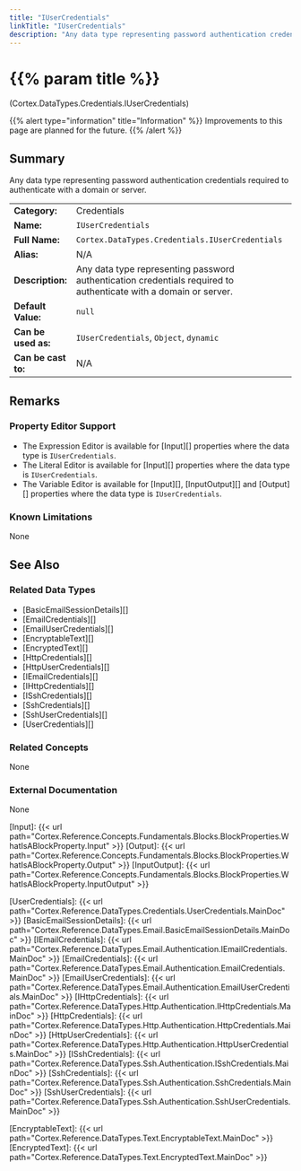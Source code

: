 ```yaml
---
title: "IUserCredentials"
linkTitle: "IUserCredentials"
description: "Any data type representing password authentication credentials required to authenticate with a domain or server."
---
```


# {{% param title %}}

<p class="namespace">(Cortex.DataTypes.Credentials.IUserCredentials)</p>

{{% alert type="information" title="Information" %}} Improvements to this page are planned for the future. {{% /alert %}}

## Summary

Any data type representing password authentication credentials required to authenticate with a domain or server.

| | |
|-|-|
| **Category:**          | Credentials                                            |
| **Name:**              | `IUserCredentials`                                      |
| **Full Name:**         | `Cortex.DataTypes.Credentials.IUserCredentials`         |
| **Alias:**             | N/A                                                    |
| **Description:**       | Any data type representing password authentication credentials required to authenticate with a domain or server. |
| **Default Value:**     | `null`                                                  |
| **Can be used as:**    | `IUserCredentials`, `Object`, `dynamic`                 |
| **Can be cast to:**    | N/A                                                    |

## Remarks

### Property Editor Support

- The Expression Editor is available for [Input][] properties where the data type is `IUserCredentials`.
- The Literal Editor is available for [Input][] properties where the data type is `IUserCredentials`.
- The Variable Editor is available for [Input][], [InputOutput][] and [Output][] properties where the data type is `IUserCredentials`.

### Known Limitations

None

## See Also

### Related Data Types

- [BasicEmailSessionDetails][]
- [EmailCredentials][]
- [EmailUserCredentials][]
- [EncryptableText][]
- [EncryptedText][]
- [HttpCredentials][]
- [HttpUserCredentials][]
- [IEmailCredentials][]
- [IHttpCredentials][]
- [ISshCredentials][]
- [SshCredentials][]
- [SshUserCredentials][]
- [UserCredentials][]

### Related Concepts

None

### External Documentation

None

[Input]: {{< url path="Cortex.Reference.Concepts.Fundamentals.Blocks.BlockProperties.WhatIsABlockProperty.Input" >}}
[Output]: {{< url path="Cortex.Reference.Concepts.Fundamentals.Blocks.BlockProperties.WhatIsABlockProperty.Output" >}}
[InputOutput]: {{< url path="Cortex.Reference.Concepts.Fundamentals.Blocks.BlockProperties.WhatIsABlockProperty.InputOutput" >}}

[UserCredentials]: {{< url path="Cortex.Reference.DataTypes.Credentials.UserCredentials.MainDoc" >}}
[BasicEmailSessionDetails]: {{< url path="Cortex.Reference.DataTypes.Email.BasicEmailSessionDetails.MainDoc" >}}
[IEmailCredentials]: {{< url path="Cortex.Reference.DataTypes.Email.Authentication.IEmailCredentials.MainDoc" >}}
[EmailCredentials]: {{< url path="Cortex.Reference.DataTypes.Email.Authentication.EmailCredentials.MainDoc" >}}
[EmailUserCredentials]: {{< url path="Cortex.Reference.DataTypes.Email.Authentication.EmailUserCredentials.MainDoc" >}}
[IHttpCredentials]: {{< url path="Cortex.Reference.DataTypes.Http.Authentication.IHttpCredentials.MainDoc" >}}
[HttpCredentials]: {{< url path="Cortex.Reference.DataTypes.Http.Authentication.HttpCredentials.MainDoc" >}}
[HttpUserCredentials]: {{< url path="Cortex.Reference.DataTypes.Http.Authentication.HttpUserCredentials.MainDoc" >}}
[ISshCredentials]: {{< url path="Cortex.Reference.DataTypes.Ssh.Authentication.ISshCredentials.MainDoc" >}}
[SshCredentials]: {{< url path="Cortex.Reference.DataTypes.Ssh.Authentication.SshCredentials.MainDoc" >}}
[SshUserCredentials]: {{< url path="Cortex.Reference.DataTypes.Ssh.Authentication.SshUserCredentials.MainDoc" >}}

[EncryptableText]: {{< url path="Cortex.Reference.DataTypes.Text.EncryptableText.MainDoc" >}}
[EncryptedText]: {{< url path="Cortex.Reference.DataTypes.Text.EncryptedText.MainDoc" >}}
